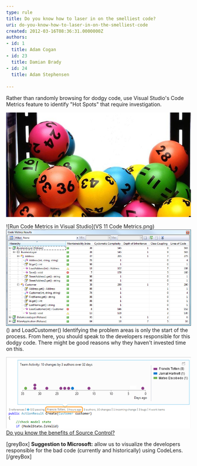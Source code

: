 ```yaml
---
type: rule
title: Do you know how to laser in on the smelliest code?
uri: do-you-know-how-to-laser-in-on-the-smelliest-code
created: 2012-03-16T08:36:31.0000000Z
authors:
- id: 1
  title: Adam Cogan
- id: 23
  title: Damian Brady
- id: 24
  title: Adam Stephensen

---
```


Rather than randomly browsing for dodgy code, use Visual Studio's Code Metrics feature to identify "Hot Spots" that require investigation.

![The bad was is to browse the code](lotto-balls.jpeg)
 
![Run Code Metrics in Visual Studio](VS 11 Code Metrics.png)
![Red dots indicate the code that is hard to maintain. E.g. Save](CodeMetrics_3.png)() and LoadCustomer()
Identifying the problem areas is only the start of the process. From here, you should speak to the developers responsible for this dodgy code. There might be good reasons why they haven't invested time on this.

![Find out who the devs are by using CodeLens and start a conversation Tip:  To learn how to use Annotate, see](codelens-start-conversation.png)[Do you know the benefits of Source Control?](http://www.ssw.com.au/ssw/Standards/Rules/RulesToBetterSourceControlwithTFS.aspx#UsingSourceControl)


[greyBox]           **Suggestion to Microsoft:**  allow us to visualize the developers responsible for the bad code (currently and historically) using CodeLens.
  [/greyBox]
